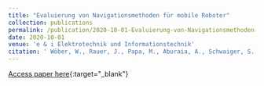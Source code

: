```yaml
---
title: "Evaluierung von Navigationsmethoden für mobile Roboter"
collection: publications
permalink: /publication/2020-10-01-Evaluierung-von-Navigationsmethoden-fur-mobile-Roboter
date: 2020-10-01
venue: 'e & i Elektrotechnik und Informationstechnik'
citation: ' Wöber, W., Rauer, J., Papa, M., Aburaia, A., Schwaiger, S., Novotny, G., Aburaia, M., & Kubinger, W. (2020). Evaluierung von Navigationsmethoden für mobile Roboter. E & i Elektrotechnik Und Informationstechnik, 137(6), 316–323. https://doi.org/10.1007/s00502-020-00820-x'
---
```

[Access paper here](https://doi.org/10.1007/s00502-020-00820-x){:target="_blank"}